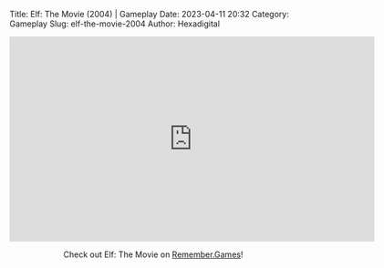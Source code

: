 Title: Elf: The Movie (2004) | Gameplay
Date: 2023-04-11 20:32
Category: Gameplay
Slug: elf-the-movie-2004
Author: Hexadigital

<center><iframe src="https://www.youtube.com/embed/dMhizyAu8qA?feature=oembed" allow="accelerometer; autoplay; encrypted-media; gyroscope; picture-in-picture" width="640" height="360" frameborder="0"></iframe>

Check out Elf: The Movie on [Remember.Games](https://remember.games/game/7628/elf-the-movie/)!</center>